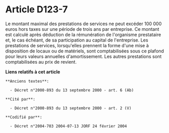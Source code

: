# Article D123-7

Le montant maximal des prestations de services ne peut excéder 100 000 euros hors taxes sur une période de trois ans par
entreprise. Ce montant est calculé après déduction de la rémunération de l'organisme prestataire et, le cas échéant, de sa
participation au capital de l'entreprise. Les prestations de services, lorsqu'elles prennent la forme d'une mise à
disposition de locaux ou de matériels, sont comptabilisées sous ce plafond pour leurs valeurs annuelles d'amortissement. Les
autres prestations sont comptabilisées au prix de revient.

**Liens relatifs à cet article**

	**Anciens textes**:

	  - Décret n°2000-893 du 13 septembre 2000 - art. 6 (Ab)

	**Cité par**:

	  - Décret n°2000-893 du 13 septembre 2000 - art. 2 (V)

	**Codifié par**:

	  - Décret n°2004-703 2004-07-13 JORF 24 février 2004
